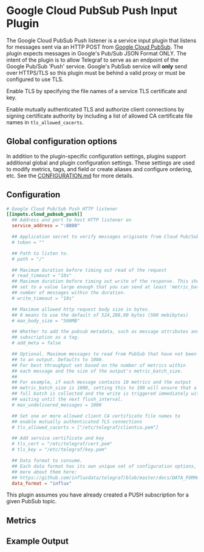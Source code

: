 # Google Cloud PubSub Push Input Plugin

The Google Cloud PubSub Push listener is a service input plugin that listens
for messages sent via an HTTP POST from [Google Cloud PubSub][pubsub].
The plugin expects messages in Google's Pub/Sub JSON Format ONLY. The intent
of the plugin is to allow Telegraf to serve as an endpoint of the
Google Pub/Sub 'Push' service.  Google's PubSub service will **only** send
over HTTPS/TLS so this plugin must be behind a valid proxy or must be
configured to use TLS.

Enable TLS by specifying the file names of a service TLS certificate and key.

Enable mutually authenticated TLS and authorize client connections by signing
certificate authority by including a list of allowed CA certificate file names
in `tls_allowed_cacerts`.

## Global configuration options <!-- @/docs/includes/plugin_config.md -->

In addition to the plugin-specific configuration settings, plugins support
additional global and plugin configuration settings. These settings are used to
modify metrics, tags, and field or create aliases and configure ordering, etc.
See the [CONFIGURATION.md][CONFIGURATION.md] for more details.

[CONFIGURATION.md]: ../../../docs/CONFIGURATION.md

## Configuration

```toml @sample.conf
# Google Cloud Pub/Sub Push HTTP listener
[[inputs.cloud_pubsub_push]]
  ## Address and port to host HTTP listener on
  service_address = ":8080"

  ## Application secret to verify messages originate from Cloud Pub/Sub
  # token = ""

  ## Path to listen to.
  # path = "/"

  ## Maximum duration before timing out read of the request
  # read_timeout = "10s"
  ## Maximum duration before timing out write of the response. This should be
  ## set to a value large enough that you can send at least 'metric_batch_size'
  ## number of messages within the duration.
  # write_timeout = "10s"

  ## Maximum allowed http request body size in bytes.
  ## 0 means to use the default of 524,288,00 bytes (500 mebibytes)
  # max_body_size = "500MB"

  ## Whether to add the pubsub metadata, such as message attributes and
  ## subscription as a tag.
  # add_meta = false

  ## Optional. Maximum messages to read from PubSub that have not been written
  ## to an output. Defaults to 1000.
  ## For best throughput set based on the number of metrics within
  ## each message and the size of the output's metric_batch_size.
  ##
  ## For example, if each message contains 10 metrics and the output
  ## metric_batch_size is 1000, setting this to 100 will ensure that a
  ## full batch is collected and the write is triggered immediately without
  ## waiting until the next flush_interval.
  # max_undelivered_messages = 1000

  ## Set one or more allowed client CA certificate file names to
  ## enable mutually authenticated TLS connections
  # tls_allowed_cacerts = ["/etc/telegraf/clientca.pem"]

  ## Add service certificate and key
  # tls_cert = "/etc/telegraf/cert.pem"
  # tls_key = "/etc/telegraf/key.pem"

  ## Data format to consume.
  ## Each data format has its own unique set of configuration options, read
  ## more about them here:
  ## https://github.com/influxdata/telegraf/blob/master/docs/DATA_FORMATS_INPUT.md
  data_format = "influx"
```

This plugin assumes you have already created a PUSH subscription for a given
PubSub topic.

[pubsub]: https://cloud.google.com/pubsub

## Metrics

## Example Output
